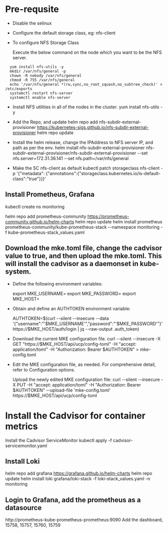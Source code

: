 # Pre-requsite
- Disable the selinux
- Configure the default storage class, eg: nfs-client

- To configure NFS Storage Class

  Execute the below command on the node which you want to be the NFS server.
```  
  yum install nfs-utils -y
  mkdir /var/nfs/general -p
  chown -R nobody /var/nfs/general
  chmod -R 755 /var/nfs/general
  echo '/var/nfs/general *(rw,sync,no_root_squash,no_subtree_check)' > /etc/exports
  systemctl restart nfs-server
  systemctl enable nfs-server
```
- Install NFS utilities in all of the nodes in the cluster.
  yum install nfs-utils -y

- Add the Repo, and update
  helm repo add nfs-subdir-external-provisioner https://kubernetes-sigs.github.io/nfs-subdir-external-provisioner
  helm repo update

- Install the helm release, change the IPAddress to NFS server IP, and path as per the env.
  helm install nfs-subdir-external-provisioner nfs-subdir-external-provisioner/nfs-subdir-external-provisioner --set nfs.server=172.31.36.141 --set nfs.path=/var/nfs/general

- Make the SC nfs-client as default
  kubectl patch storageclass nfs-client -p '{"metadata": {"annotations":{"storageclass.kubernetes.io/is-default-class":"true"}}}'


## Install Prometheus, Grafana

kubectl create ns monitoring

helm repo add prometheus-community https://prometheus-community.github.io/helm-charts
helm repo update
helm install prometheus prometheus-community/kube-prometheus-stack --namespace monitoring -f kube-prometheus-stack_values.yaml

## Download the mke.toml file, change the cadvisor value to true, and then upload the mke.toml. This will install the cadvisor as a daemonset in kube-system.

- Define the following environment variables:

  export MKE_USERNAME=<mke-username>
  export MKE_PASSWORD=<mke-password>
  export MKE_HOST=<mke-fqdm-or-ip-address>

- Obtain and define an AUTHTOKEN environment variable:

  AUTHTOKEN=$(curl --silent --insecure --data '{"username":"'$MKE_USERNAME'","password":"'$MKE_PASSWORD'"}' https://$MKE_HOST/auth/login | jq --raw-output .auth_token)

- Download the current MKE configuration file.
  curl --silent --insecure -X GET "https://$MKE_HOST/api/ucp/config-toml" -H "accept: application/toml" -H "Authorization: Bearer $AUTHTOKEN" > mke-config.toml

- Edit the MKE configuration file, as needed. For comprehensive detail, refer to Configuration options.

  Upload the newly edited MKE configuration file:
  curl --silent --insecure -X PUT -H "accept: application/toml" -H "Authorization: Bearer $AUTHTOKEN" --upload-file 'mke-config.toml' https://$MKE_HOST/api/ucp/config-toml

# Install the Cadvisor for container metrics

Install the Cadvisor ServiceMonitor
kubectl apply -f cadvisor-servicemonitor.yaml

## Install Loki
helm repo add grafana https://grafana.github.io/helm-charts
helm repo update
helm install loki grafana/loki-stack -f loki-stack_values.yaml -n monitoring


## Login to Grafana, add the prometheus as a datasource
http://prometheus-kube-prometheus-prometheus:9090
Add the dashboard, 15758, 15757, 15760, 15759
